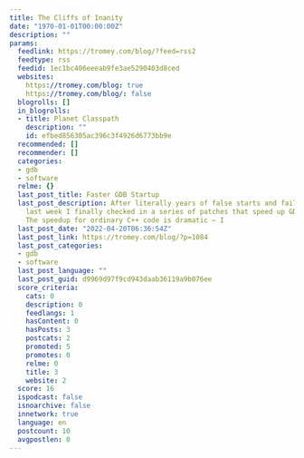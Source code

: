 ```yaml
---
title: The Cliffs of Inanity
date: "1970-01-01T00:00:00Z"
description: ""
params:
  feedlink: https://tromey.com/blog/?feed=rss2
  feedtype: rss
  feedid: 1ec1bc406eeeab9fe3ae5290403d8ced
  websites:
    https://tromey.com/blog: true
    https://tromey.com/blog/: false
  blogrolls: []
  in_blogrolls:
  - title: Planet Classpath
    description: ""
    id: efbed856305ac396c3f4926d6773bb9e
  recommended: []
  recommender: []
  categories:
  - gdb
  - software
  relme: {}
  last_post_title: Faster GDB Startup
  last_post_description: After literally years of false starts and failed attempts,
    last week I finally checked in a series of patches that speed up GDB’s DWARF reader.
    The speedup for ordinary C++ code is dramatic — I
  last_post_date: "2022-04-20T06:36:54Z"
  last_post_link: https://tromey.com/blog/?p=1084
  last_post_categories:
  - gdb
  - software
  last_post_language: ""
  last_post_guid: d9969d97f9cd943daab36119a9b076ee
  score_criteria:
    cats: 0
    description: 0
    feedlangs: 1
    hasContent: 0
    hasPosts: 3
    postcats: 2
    promoted: 5
    promotes: 0
    relme: 0
    title: 3
    website: 2
  score: 16
  ispodcast: false
  isnoarchive: false
  innetwork: true
  language: en
  postcount: 10
  avgpostlen: 0
---
```

